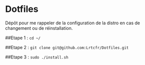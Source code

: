 # Dotfiles
Dépôt pour me rappeler de la configuration de la distro en cas de changement ou de réinstallation.

##Etape 1 :
```cd ~/```

##Etape 2 :
```git clone git@github.com:Lrtcfr/Dotfiles.git ```

##Etape 3 :
```sudo ./install.sh```